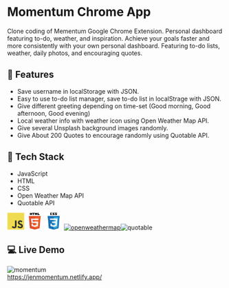 # Momentum Chrome App
Clone coding of Mementum Google Chrome Extension.
Personal dashboard featuring to-do, weather, and inspiration.
Achieve your goals faster and more consistently with your own personal dashboard. 
Featuring to-do lists, weather, daily photos, and encouraging quotes. <br>

## 🌱 Features 
- Save username in localStorage with JSON.
- Easy to use to-do list manager, save to-do list in localStrage with JSON.
- Give different greeting depending on time-set (Good morning, Good afternoon, Good evening)
- Local weather info with weather icon using Open Weather Map API.
- Give several Unsplash background images randomly.
- Give About 200 Quotes to encourage randomly using Quotable API. 

## 📌 Tech Stack
- JavaScript
- HTML
- CSS
- Open Weather Map API
- Quotable API

<img src="https://raw.githubusercontent.com/devicons/devicon/master/icons/javascript/javascript-original.svg" alt="javascript" width="40" height="40"/> <img src="https://raw.githubusercontent.com/devicons/devicon/master/icons/html5/html5-original-wordmark.svg" alt="html5" width="40" height="40"/> <a href="https://www.w3schools.com/css/" target="_blank" rel="noreferrer"> <img src="https://raw.githubusercontent.com/devicons/devicon/master/icons/css3/css3-original-wordmark.svg" alt="css3" width="40" height="40"/></a> <a href="https://developer.mozilla.org/en-US/docs/Web/JavaScript" target="_blank" rel="noreferrer"> <img src="https://upload.wikimedia.org/wikipedia/commons/thumb/f/f6/OpenWeather-Logo.jpg/384px-OpenWeather-Logo.jpg" alt="openweathermap" width="auto" height="40"/></a>![quotable](https://user-images.githubusercontent.com/97131199/168965863-e4a395e1-cd69-4d98-ad30-af5573afa02a.jpg)



## :computer: Live Demo
![momentum](https://user-images.githubusercontent.com/97131199/168972911-aa968c70-673d-409d-86d9-de73503b16f0.gif)<br>
  https://jenmomentum.netlify.app/

